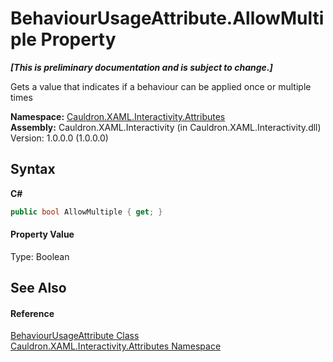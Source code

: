 # BehaviourUsageAttribute.AllowMultiple Property 
 _**\[This is preliminary documentation and is subject to change.\]**_

Gets a value that indicates if a behaviour can be applied once or multiple times

**Namespace:**&nbsp;<a href="N_Cauldron_XAML_Interactivity_Attributes">Cauldron.XAML.Interactivity.Attributes</a><br />**Assembly:**&nbsp;Cauldron.XAML.Interactivity (in Cauldron.XAML.Interactivity.dll) Version: 1.0.0.0 (1.0.0.0)

## Syntax

**C#**<br />
``` C#
public bool AllowMultiple { get; }
```


#### Property Value
Type: Boolean

## See Also


#### Reference
<a href="T_Cauldron_XAML_Interactivity_Attributes_BehaviourUsageAttribute">BehaviourUsageAttribute Class</a><br /><a href="N_Cauldron_XAML_Interactivity_Attributes">Cauldron.XAML.Interactivity.Attributes Namespace</a><br />